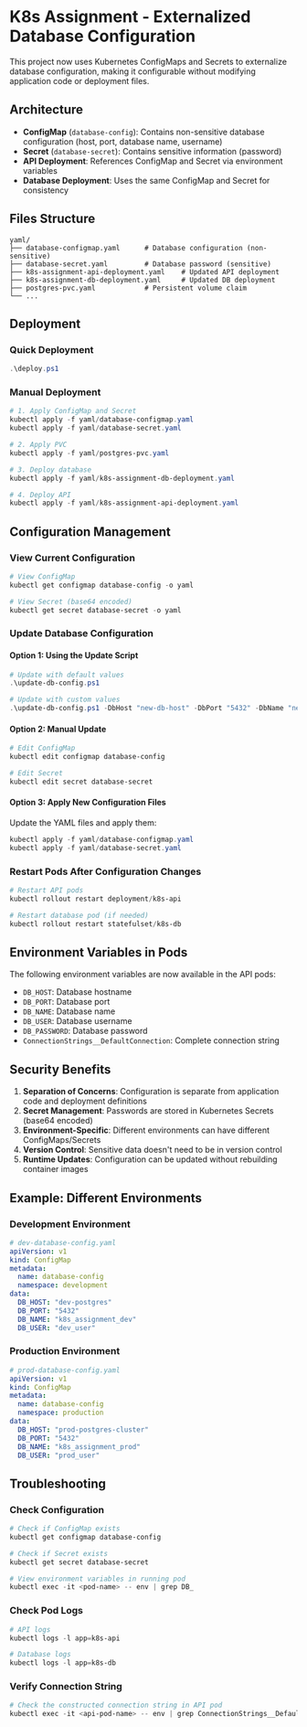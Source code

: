 # K8s Assignment - Externalized Database Configuration

This project now uses Kubernetes ConfigMaps and Secrets to externalize database configuration, making it configurable without modifying application code or deployment files.

## Architecture

- **ConfigMap** (`database-config`): Contains non-sensitive database configuration (host, port, database name, username)
- **Secret** (`database-secret`): Contains sensitive information (password)
- **API Deployment**: References ConfigMap and Secret via environment variables
- **Database Deployment**: Uses the same ConfigMap and Secret for consistency

## Files Structure

```
yaml/
├── database-configmap.yaml      # Database configuration (non-sensitive)
├── database-secret.yaml         # Database password (sensitive)
├── k8s-assignment-api-deployment.yaml    # Updated API deployment
├── k8s-assignment-db-deployment.yaml     # Updated DB deployment
├── postgres-pvc.yaml            # Persistent volume claim
└── ...
```

## Deployment

### Quick Deployment
```powershell
.\deploy.ps1
```

### Manual Deployment
```powershell
# 1. Apply ConfigMap and Secret
kubectl apply -f yaml/database-configmap.yaml
kubectl apply -f yaml/database-secret.yaml

# 2. Apply PVC
kubectl apply -f yaml/postgres-pvc.yaml

# 3. Deploy database
kubectl apply -f yaml/k8s-assignment-db-deployment.yaml

# 4. Deploy API
kubectl apply -f yaml/k8s-assignment-api-deployment.yaml
```

## Configuration Management

### View Current Configuration
```powershell
# View ConfigMap
kubectl get configmap database-config -o yaml

# View Secret (base64 encoded)
kubectl get secret database-secret -o yaml
```

### Update Database Configuration

#### Option 1: Using the Update Script
```powershell
# Update with default values
.\update-db-config.ps1

# Update with custom values
.\update-db-config.ps1 -DbHost "new-db-host" -DbPort "5432" -DbName "new_db" -DbUser "new_user" -DbPassword "new_password"
```

#### Option 2: Manual Update
```powershell
# Edit ConfigMap
kubectl edit configmap database-config

# Edit Secret
kubectl edit secret database-secret
```

#### Option 3: Apply New Configuration Files
Update the YAML files and apply them:
```powershell
kubectl apply -f yaml/database-configmap.yaml
kubectl apply -f yaml/database-secret.yaml
```

### Restart Pods After Configuration Changes
```powershell
# Restart API pods
kubectl rollout restart deployment/k8s-api

# Restart database pod (if needed)
kubectl rollout restart statefulset/k8s-db
```

## Environment Variables in Pods

The following environment variables are now available in the API pods:

- `DB_HOST`: Database hostname
- `DB_PORT`: Database port
- `DB_NAME`: Database name
- `DB_USER`: Database username
- `DB_PASSWORD`: Database password
- `ConnectionStrings__DefaultConnection`: Complete connection string

## Security Benefits

1. **Separation of Concerns**: Configuration is separate from application code and deployment definitions
2. **Secret Management**: Passwords are stored in Kubernetes Secrets (base64 encoded)
3. **Environment-Specific**: Different environments can have different ConfigMaps/Secrets
4. **Version Control**: Sensitive data doesn't need to be in version control
5. **Runtime Updates**: Configuration can be updated without rebuilding container images

## Example: Different Environments

### Development Environment
```yaml
# dev-database-config.yaml
apiVersion: v1
kind: ConfigMap
metadata:
  name: database-config
  namespace: development
data:
  DB_HOST: "dev-postgres"
  DB_PORT: "5432"
  DB_NAME: "k8s_assignment_dev"
  DB_USER: "dev_user"
```

### Production Environment
```yaml
# prod-database-config.yaml
apiVersion: v1
kind: ConfigMap
metadata:
  name: database-config
  namespace: production
data:
  DB_HOST: "prod-postgres-cluster"
  DB_PORT: "5432"
  DB_NAME: "k8s_assignment_prod"
  DB_USER: "prod_user"
```

## Troubleshooting

### Check Configuration
```powershell
# Check if ConfigMap exists
kubectl get configmap database-config

# Check if Secret exists
kubectl get secret database-secret

# View environment variables in running pod
kubectl exec -it <pod-name> -- env | grep DB_
```

### Check Pod Logs
```powershell
# API logs
kubectl logs -l app=k8s-api

# Database logs
kubectl logs -l app=k8s-db
```

### Verify Connection String
```powershell
# Check the constructed connection string in API pod
kubectl exec -it <api-pod-name> -- env | grep ConnectionStrings__DefaultConnection
```
